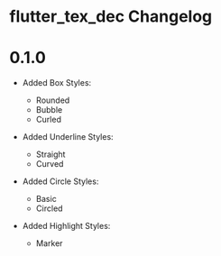 flutter_tex_dec Changelog
===========================

# 0.1.0

* Added Box Styles:
  * Rounded
  * Bubble
  * Curled
    
* Added Underline Styles:
  * Straight
  * Curved
    
* Added Circle Styles:
  * Basic
  * Circled
    
* Added Highlight Styles:
  * Marker
